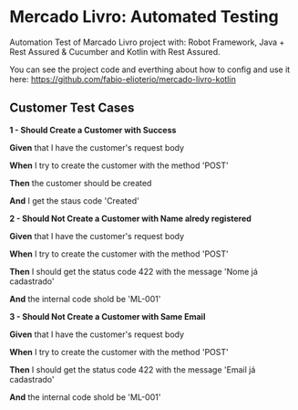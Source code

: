 # Mercado Livro: Automated Testing
Automation Test of Marcado Livro project with: Robot Framework, Java + Rest Assured & Cucumber and Kotlin with Rest Assured.

You can see the project code and everthing about how to config and use it here: https://github.com/fabio-elioterio/mercado-livro-kotlin

## Customer Test Cases
**1 - Should Create a Customer with Success**

**Given** that I have the customer's request body

**When** I try to create the customer with the method 'POST'

**Then** the customer should be created

**And** I get the staus code 'Created'


**2 - Should Not Create a Customer with Name alredy registered**

**Given** that I have the customer's request body 

**When** I try to create the customer with the method 'POST'

**Then** I should get the status code 422 with the message 'Nome já cadastrado'

**And** the internal code shold be 'ML-001'


**3 - Should Not Create a Customer with Same Email**

**Given** that I have the customer's request body 

**When** I try to create the customer with the method 'POST'

**Then** I should get the status code 422 with the message 'Email já cadastrado'

**And** the internal code shold be 'ML-001'
